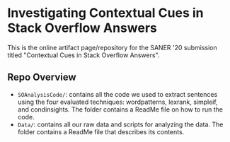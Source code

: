 # Investigating Contextual Cues in Stack Overflow Answers

This is the online artifact page/repository for the SANER '20 submission titled "Contextual Cues in Stack Overflow Answers".

## Repo Overview

* `SOAnalysisCode/`: contains all the code we used to extract sentences using the four evaluated techniques: wordpatterns, lexrank, simpleif, and condinsights. The folder contains a ReadMe file on how to run the code. 
* `Data/`: contains all our raw data and scripts for analyzing the data. The folder contains a ReadMe file that describes its contents.



